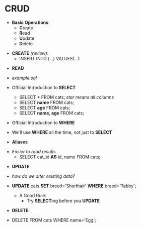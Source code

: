 # CRUD
* **Basic Operations**: 
    - **C**reate 
    - **R**ead 
    - **U**pdate 
    - **D**elete

<!---------------------------------------------------------------------------------->

* **CREATE** *(review)*: 
    - INSERT INTO (...) VALUES(...)

<!---------------------------------------------------------------------------------->

* **READ**
- *example.sql*

* Official Introduction to **SELECT**
    
    - SELECT * FROM cats;  *star means all columns*
    - SELECT **name** FROM cats; 
    - SELECT **age** FROM cats;
    - SELECT **name, age** FROM cats;

* Official Introduction to **WHERE**

- We'll use **WHERE** all the time, not just to **SELECT**

* **Aliases**  
- *Easier to read results*
    - SELECT cat_id **AS** id, name FROM cats;

<!---------------------------------------------------------------------------------->

* **UPDATE**
- *how do we alter existing data?*
- **UPDATE** cats **SET** breed='Shorthair' **WHERE** breed='Tabby';

    - A Good Rule:
        - Try **SELECT**ing before you **UPDATE**
        
<!---------------------------------------------------------------------------------->

* **DELETE**

- DELETE FROM cats WHERE name='Egg';